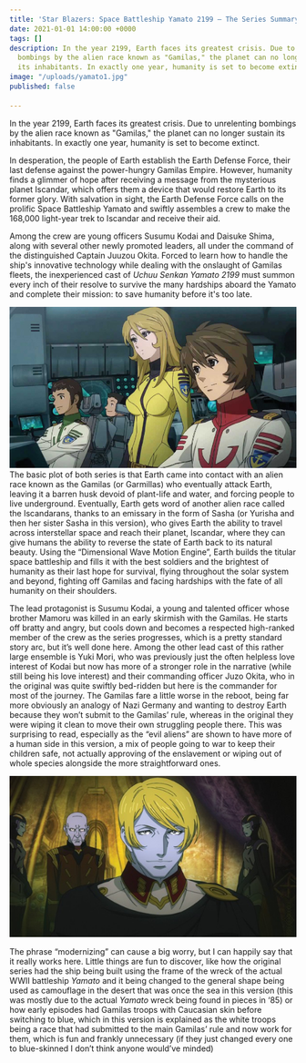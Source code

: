 ```yaml
---
title: 'Star Blazers: Space Battleship Yamato 2199 – The Series Summary'
date: 2021-01-01 14:00:00 +0000
tags: []
description: In the year 2199, Earth faces its greatest crisis. Due to unrelenting
  bombings by the alien race known as "Gamilas," the planet can no longer sustain
  its inhabitants. In exactly one year, humanity is set to become extinct.
image: "/uploads/yamato1.jpg"
published: false

---
```

In the year 2199, Earth faces its greatest crisis. Due to unrelenting bombings by the alien race known as "Gamilas," the planet can no longer sustain its inhabitants. In exactly one year, humanity is set to become extinct.  
  
In desperation, the people of Earth establish the Earth Defense Force, their last defense against the power-hungry Gamilas Empire. However, humanity finds a glimmer of hope after receiving a message from the mysterious planet Iscandar, which offers them a device that would restore Earth to its former glory. With salvation in sight, the Earth Defense Force calls on the prolific Space Battleship Yamato and swiftly assembles a crew to make the 168,000 light-year trek to Iscandar and receive their aid.  
  
Among the crew are young officers Susumu Kodai and Daisuke Shima, along with several other newly promoted leaders, all under the command of the distinguished Captain Juuzou Okita. Forced to learn how to handle the ship's innovative technology while dealing with the onslaught of Gamilas fleets, the inexperienced cast of _Uchuu Senkan Yamato 2199_ must summon every inch of their resolve to survive the many hardships aboard the Yamato and complete their mission: to save humanity before it's too late.

![](/uploads/yamato1.jpg)  
The basic plot of both series is that Earth came into contact with an alien race known as the Gamilas (or Garmillas) who eventually attack Earth, leaving it a barren husk devoid of plant-life and water, and forcing people to live underground. Eventually, Earth gets word of another alien race called the Iscandarans, thanks to an emissary in the form of Sasha (or Yurisha and then her sister Sasha in this version), who gives Earth the ability to travel across interstellar space and reach their planet, Iscandar, where they can give humans the ability to reverse the state of Earth back to its natural beauty. Using the “Dimensional Wave Motion Engine”, Earth builds the titular space battleship and fills it with the best soldiers and the brightest of humanity as their last hope for survival, flying throughout the solar system and beyond, fighting off Gamilas and facing hardships with the fate of all humanity on their shoulders.

The lead protagonist is Susumu Kodai, a young and talented officer whose brother Mamoru was killed in an early skirmish with the Gamilas. He starts off bratty and angry, but cools down and becomes a respected high-ranked member of the crew as the series progresses, which is a pretty standard story arc, but it’s well done here. Among the other lead cast of this rather large ensemble is Yuki Mori, who was previously just the often helpless love interest of Kodai but now has more of a stronger role in the narrative (while still being his love interest) and their commanding officer Juzo Okita, who in the original was quite swiftly bed-ridden but here is the commander for most of the journey. The Gamilas fare a little worse in the reboot, being far more obviously an analogy of Nazi Germany and wanting to destroy Earth because they won’t submit to the Gamilas’ rule, whereas in the original they were wiping it clean to move their own struggling people there. This was surprising to read, especially as the “evil aliens” are shown to have more of a human side in this version, a mix of people going to war to keep their children safe, not actually approving of the enslavement or wiping out of whole species alongside the more straightforward ones.

![](/uploads/star-blazers-2199-pic1.jpg)

The phrase “modernizing” can cause a big worry, but I can happily say that it really works here. Little things are fun to discover, like how the original series had the ship being built using the frame of the wreck of the actual WWII battleship _Yamato_ and it being changed to the general shape being used as camouflage in the desert that was once the sea in this version (this was mostly due to the actual _Yamato_ wreck being found in pieces in ‘85) or how early episodes had Gamilas troops with Caucasian skin before switching to blue, which in this version is explained as the white troops being a race that had submitted to the main Gamilas’ rule and now work for them, which is fun and frankly unnecessary (if they just changed every one to blue-skinned I don’t think anyone would’ve minded)